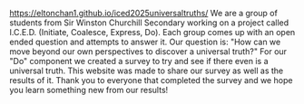 https://eltonchan1.github.io/iced2025universaltruths/
We are a group of students from Sir Winston Churchill Secondary working on a project called I.C.E.D. (Initiate, Coalesce, Express, Do).
Each group comes up with an open ended question and attempts to answer it.
Our question is: "How can we move beyond our own perspectives to discover a universal truth?"
For our "Do" component we created a survey to try and see if there even is a universal truth.
This website was made to share our survey as well as the results of it.
Thank you to everyone that completed the survey and we hope you learn something new from our results!
